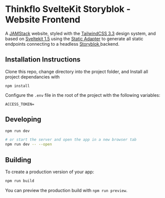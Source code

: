 # Thinkflo SvelteKit Storyblok - Website Frontend

A [JAMStack](https://jamstack.org/) website, styled with the [TailwindCSS 3.3](https://tailwindcss.com/) design system, and based on [Sveltekit 1.5](https://kit.svelte.dev/docs/introduction) using the [Static Adapter](https://kit.svelte.dev/docs/adapters#supported-environments-static-sites) to generate all static endpoints connecting to a headless [Storyblok ](https://www.storyblok.com/docs/guide/introduction) backend.

## Installation Instructions

Clone this repo, change directory into the project folder, and Install all project dependancies with 

`npm install`

Configure the `.env` file in the root of the project with the following variables:

```
ACCESS_TOKEN=
```

## Developing

```bash
npm run dev

# or start the server and open the app in a new browser tab
npm run dev -- --open
```

## Building

To create a production version of your app:

```bash
npm run build
```

You can preview the production build with `npm run preview`.